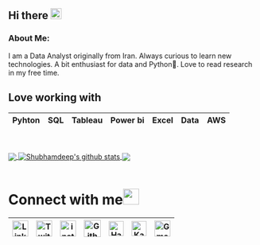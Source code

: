 ## Hi there   <img src="https://github.com/TheDudeThatCode/TheDudeThatCode/blob/master/Assets/Hi.gif" width="22px">

### About Me:
I am a  Data Analyst originally from Iran. Always curious to learn new technologies. A bit enthusiast for data and Python💜. Love to read research in my free time.

## Love working with

| Pyhton |  SQL | Tableau | Power bi | Excel | Data | AWS
| :---: | :---: | :---: | :---: |  :---: | :---: | :---: |

<br>
<br>

<a href="https://github.com/0xyousefi">
  <img align="center" src="https://github-readme-stats.vercel.app/api/top-langs/?username=0xyousefi&theme=dark&hide_langs_below=1" />
</a>

<a href="https://github.com/0xyousefi">
 <img align="center" src="https://github-readme-stats.vercel.app/api?username=0xyousefi&show_icons=true&theme=dark&line_height=27" alt="Shubhamdeep's github stats"/>
</a>


<a href="https://github.com/TheDudeThatCode/TheDudeThatCode">
  <img align="center" src="https://github-readme-stats.vercel.app/api/pin/?username=0xyousefi&repo=0xyousefi&theme=dark" />
</a>
<br>
<br>


# Connect with me<img src="https://github.com/TheDudeThatCode/TheDudeThatCode/blob/master/Assets/Handshake.gif" height="32px">

| [<img src="https://github.com/TheDudeThatCode/TheDudeThatCode/blob/master/Assets/Linkedin.svg" alt="Linkedin Logo" width="32">](https://in.linkedin.com/in/0xyousefi) | [<img src="https://github.com/TheDudeThatCode/TheDudeThatCode/blob/master/Assets/Twitter.svg" alt="Twitter Logo" width="32">](https://twitter.com/0xyousefi) | [<img src="https://github.com/TheDudeThatCode/TheDudeThatCode/blob/master/Assets/Instagram.svg" alt="instagram logo" width="32">](https://www.instagram.com/0xyousefi/)| [<img src="https://cdn.svgporn.com/logos/github-icon.svg" alt="Github logo" width="34">](https://github.com/0xyousefi) | [<img src="https://github.com/TheDudeThatCode/TheDudeThatCode/blob/master/Assets/HackerRank.svg" alt="HackerRank Logo" width="30">](https://www.hackerrank.com/myousefi31) |  [<img src="https://upload.wikimedia.org/wikipedia/commons/f/f1/Eo_circle_blue_letter-k.svg" alt="Kaggle Logo" width="30">](https://www.kaggle.com/yousefipro) | [<img src="https://github.com/TheDudeThatCode/TheDudeThatCode/blob/master/Assets/Gmail.svg" alt="Gmail logo" height="32">](mailto:myousefi31@gmail.com)
|:---:|:---:|:---:|:---:|:---:|:---:|:---:|
